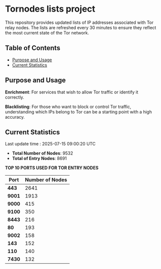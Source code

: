 # Tornodes lists project

This repository provides updated lists of IP addresses associated with Tor relay nodes. The lists are refreshed every 30 minutes to ensure they reflect the most current state of the Tor network.

## Table of Contents

- [Purpose and Usage](#purpose-and-usage)
- [Current Statistics](#current-statistics)


## Purpose and Usage

**Enrichment**: For services that wish to allow Tor traffic or identify it correctly.

**Blacklisting**: For those who want to block or control Tor traffic, understanding which IPs belong to Tor can be a starting point with a high accuracy.

## Current Statistics

Last update time : 2025-07-15 09:00:20 UTC

- **Total Number of Nodes**: 9532
- **Total of Entry Nodes**: 8691

**TOP 10 PORTS USED FOR TOR ENTRY NODES**

| **Port** | **Number of Nodes** |
|------|-----------------|
| **443**   | 2641  |
| **9001**   | 1913  |
| **9000**   | 415  |
| **9100**   | 350  |
| **8443**   | 216  |
| **80**   | 193  |
| **9002**   | 158  |
| **143**   | 152  |
| **110**   | 140  |
| **7430**   | 132  |

